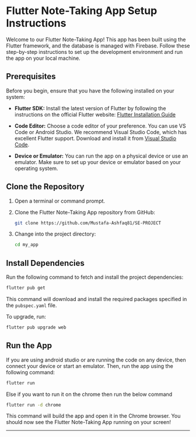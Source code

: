 # Flutter Note-Taking App Setup Instructions

Welcome to our Flutter Note-Taking App! This app has been built using the Flutter framework, and the database is managed with Firebase. Follow these step-by-step instructions to set up the development environment and run the app on your local machine.

## Prerequisites

Before you begin, ensure that you have the following installed on your system:

- **Flutter SDK:** Install the latest version of Flutter by following the instructions on the official Flutter website: [Flutter Installation Guide](https://flutter.dev/docs/get-started/install)

- **Code Editor:** Choose a code editor of your preference. You can use VS Code or Android Studio. We recommend Visual Studio Code, which has excellent Flutter support. Download and install it from [Visual Studio Code](https://code.visualstudio.com/).

- **Device or Emulator:** You can run the app on a physical device or use an emulator. Make sure to set up your device or emulator based on your operating system.

## Clone the Repository

1. Open a terminal or command prompt.

2. Clone the Flutter Note-Taking App repository from GitHub:

   ```bash
   git clone https://github.com/Mustafa-Ashfaq81/SE-PROJECT
   ```

3. Change into the project directory:

   ```bash
   cd my_app
   ```

## Install Dependencies

Run the following command to fetch and install the project dependencies:

```bash
flutter pub get
```

This command will download and install the required packages specified in the `pubspec.yaml` file.

To upgrade, run:

```bash
flutter pub upgrade web
```

## Run the App

If you are using android studio or are running the code on any device, then connect your device or start an emulator. Then, run the app using the following command:

```bash
flutter run
```
Else if you want to run it on the chrome then run the below command

```bash
flutter run -d chrome
```

This command will build the app and open it in the Chrome browser. You should now see the Flutter Note-Taking App running on your screen!

---

